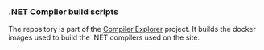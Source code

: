 ### .NET Compiler build scripts

The repository is part of the [Compiler Explorer](https://godbolt.org/) project. It builds
the docker images used to build the .NET compilers used on the site.
